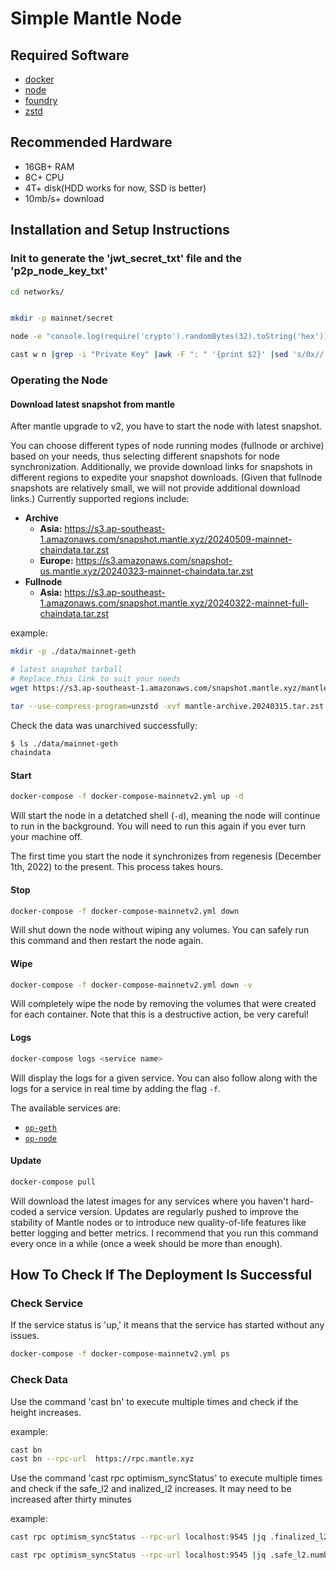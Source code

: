 # Simple Mantle Node

## Required Software

- [docker](https://docs.docker.com/engine/install/)
- [node](https://nodejs.org/en/download/)
- [foundry](https://github.com/foundry-rs/foundry/releases)
- [zstd](https://github.com/facebook/zstd)

## Recommended Hardware

- 16GB+ RAM
- 8C+ CPU
- 4T+ disk(HDD works for now, SSD is better)
- 10mb/s+ download

## Installation and Setup Instructions

### Init to generate the 'jwt_secret_txt' file and the 'p2p_node_key_txt'

```sh
cd networks/


mkdir -p mainnet/secret

node -e "console.log(require('crypto').randomBytes(32).toString('hex'))" > mainnet/secret/jwt_secret_txt

cast w n |grep -i "Private Key" |awk -F ": " '{print $2}' |sed 's/0x//' > mainnet/secret/p2p_node_key_txt
```

### Operating the Node

#### Download latest snapshot from mantle

After mantle upgrade to v2, you have to start the node with latest snapshot.

You can choose different types of node running modes (fullnode or archive) based on your needs, thus selecting different snapshots for node synchronization. Additionally, we provide download links for snapshots in different regions to expedite your snapshot downloads. (Given that fullnode snapshots are relatively small, we will not provide additional download links.) Currently supported regions include:

- **Archive**
  - **Asia:** https://s3.ap-southeast-1.amazonaws.com/snapshot.mantle.xyz/20240509-mainnet-chaindata.tar.zst
  - **Europe:** https://s3.amazonaws.com/snapshot-us.mantle.xyz/20240323-mainnet-chaindata.tar.zst
- **Fullnode**
  - **Asia:** https://s3.ap-southeast-1.amazonaws.com/snapshot.mantle.xyz/20240322-mainnet-full-chaindata.tar.zst

example:

```sh
mkdir -p ./data/mainnet-geth

# latest snapshot tarball
# Replace this link to suit your needs
wget https://s3.ap-southeast-1.amazonaws.com/snapshot.mantle.xyz/mantle-archive.20240315.tar.zst

tar --use-compress-program=unzstd -xvf mantle-archive.20240315.tar.zst -C /home/ssm-user/git/networks/data/mainnet-geth

```

Check the data was unarchived successfully:

```sh
$ ls ./data/mainnet-geth
chaindata
```

#### Start

```sh
docker-compose -f docker-compose-mainnetv2.yml up -d
```

Will start the node in a detatched shell (`-d`), meaning the node will continue to run in the background.
You will need to run this again if you ever turn your machine off.

The first time you start the node it synchronizes from regenesis (December 1th, 2022) to the present.
This process takes hours.

#### Stop

```sh
docker-compose -f docker-compose-mainnetv2.yml down

```

Will shut down the node without wiping any volumes.
You can safely run this command and then restart the node again.

#### Wipe

```sh
docker-compose -f docker-compose-mainnetv2.yml down -v
```

Will completely wipe the node by removing the volumes that were created for each container.
Note that this is a destructive action, be very careful!

#### Logs

```sh
docker-compose logs <service name>
```

Will display the logs for a given service.
You can also follow along with the logs for a service in real time by adding the flag `-f`.

The available services are:

- [`op-geth`](#mantle-node)
- [`op-node`](#mantle-node)

#### Update

```sh
docker-compose pull
```

Will download the latest images for any services where you haven't hard-coded a service version.
Updates are regularly pushed to improve the stability of Mantle nodes or to introduce new quality-of-life features like better logging and better metrics.
I recommend that you run this command every once in a while (once a week should be more than enough).

## How To Check If The Deployment Is Successful

### Check Service

If the service status is 'up,' it means that the service has started without any issues.

```sh
docker-compose -f docker-compose-mainnetv2.yml ps
```

### Check Data

Use the command 'cast bn' to execute multiple times and check if the height increases.

example:

```sh
cast bn
cast bn --rpc-url  https://rpc.mantle.xyz
```

Use the command 'cast rpc optimism_syncStatus' to execute multiple times and check if the safe_l2 and inalized_l2 increases.
It may need to be increased after thirty minutes

example:

```sh
cast rpc optimism_syncStatus --rpc-url localhost:9545 |jq .finalized_l2.number

cast rpc optimism_syncStatus --rpc-url localhost:9545 |jq .safe_l2.number
```
